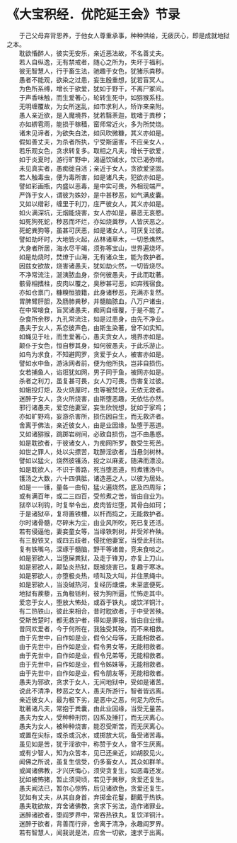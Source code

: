 # 《大宝积经．优陀延王会》节录
　　于己父母弃背恩养，于他女人尊重承事，种种供给，无疲厌心，即是成就地狱之本。  
　　耽欲惛醉人，彼实无安乐，亲近恶法故，不名善丈夫。  
　　若人自纵逸，无有禁戒者，随心之所为，失坏于福利。  
　　彼无智慧人，行于畜生法，驰趣于女色，犹猪乐粪秽。  
　　愚者不能观，欲染之过患，妄生殷重想，犹若盲冥人。  
　　为色所系缚，增长于欲爱，犹如于野干，不离尸冢间。  
　　于声香味触，而生爱著心，轮转生死中，如猕猴系柱。  
　　无明缠覆故，为女所迷乱，如市求利人，矫诈来亲附。  
　　愚人亲近欲，是入魔境界，犹若翳荼迦，耽嗜于粪秽；  
　　亦如綥雹雨，能损于稼穑，窑师常近火，多为所焚烧。  
　　诸未见谛者，为欲失白法，如风吹微糠，其义亦如是。  
　　假如善丈夫，为杀者所执，宁受斯逼害，不应亲女人，  
　　若乐观女色，贪求转复多。取相之凡夫，增长于欲爱，  
　　如于炎夏时，游行旷野中，渴逼饮碱水，饮已渴弥增。  
　　未见真实者，愚痴徙自活；亲近于女人，贪欲爱坚固。  
　　若人触毒虫，便为毒所害，如是诸凡夫，犯欲亦如是。  
　　譬如彩画瓶，内盛以恶毒，是中实可畏，外相现端严。  
　　严饰于女人，谓彼为姝妙，是中甚秽恶，如气满皮囊。  
　　又如以缯彩，缠里于利刀，庄严彼女人，其义亦如是。  
　　如火满深坑，无烟能烧害，女人亦如是，暴恶无哀愍。  
　　如死狗死蛇，秽恶而坏烂，亦如烧粪秽，人皆厌恶之。  
　　死蛇粪狗等，虽甚可厌恶，如是诸女人，可厌复过彼。  
　　譬如劫坏时，大地皆火起，丛林诸草木，一切悉燋然。  
　　大身者所居，海水尽干竭，须弥等宝山，世界遍烧坏。  
　　如是劫烧时，焚燎于山海，无有诸众生，能为救护者。  
　　因兹女欲故，烧害诸愚夫，犹如劫火然，一切皆烧尽。  
　　不净常流注，涎洟脓血身，奈何彼愚夫，于此而耽著。  
　　骸骨相搘柱，皮肉以覆之，臭秽甚可恶，如弃残宿食。  
　　亦如仓禀门，糠糗恒狼籍，此身诸秽恶，充满亦复然。  
　　胃脾臂肝胆，及肠肺粪秽，并髓脑脓血，八万户诸虫，  
　　在中常唼食，盲冥诸愚夫，痴网自缠覆，于是不能了。  
　　杂食所余秽，九孔常流注，如是过患身，由先不净业。  
　　愚夫于女人，系恋彼声色，由斯生染著，曾不如实知。  
　　如蝇见于吐，而生爱著心，愚夫贪女人，境界亦如是。  
　　颠仆于女色，恒自秽其身，如何彼愚夫，于此乐游止。  
　　如鸟为求食，不知避网罗，贪爱于女人，被害亦如是。  
　　譬如水中鱼，游泳网者前，便为他所执，岂非自损伤。  
　　女若捕鱼人，谄诳犹如网，男子同于鱼，被网亦如是。  
　　杀者之利刀，虽复甚可畏，女人刀可畏，伤害复过彼。  
　　如蛾投灯炬，及火烧屋时，虫等被焚烧，无依无救者。  
　　迷醉于女人，贪火所烧害，由斯堕恶趣，无依怙亦然。  
　　邪行诸愚夫，爱恋他妻室，妄生欣悦想，犹如于家鸡；  
　　亦如旷野鸡，妄游杀害所，损伤因自生，而无救济者。  
　　舍离于佛法，亲近彼女人，由是业因缘，坠堕于恶道。  
　　又如诸猕猴，跳踯岩树间，必致自损伤，岂不由愚惑。  
　　如是耽欲者，于彼诸女人，为痴网所罗，数受生死苦。  
　　如世之罪人，处以尖摽苦，耽醉淫欲者，当悬剑树林。  
　　譬如以猛火，烧然彼镬汤，投之以麻麦，随沸而漂没。  
　　如是耽欲人，不识于善路，死当堕恶道，煎煮镬汤中。  
　　镬汤之大数，六十四俱胝，诸造恶之人，以彼为居处。  
　　如是一一镬，量各一由旬，猛火遍烧然，底及四周际；  
　　或有满百年，或二三四百，受煎煮之苦，皆由自业为。  
　　狱卒以利钩，时复举令出，皮肉皆烂堕，其骨白如珂；  
　　于是诸狱卒，复将置铁槽，以杆而捣之，无能救护者。  
　　尔时诸骨髓，尽碎末为尘，由业风所吹，死已复还活。  
　　若有侵逼他，妻妾童女等，当缘铁刺树，并受斧杵殃。  
　　有三股铁叉，或四五歧者，侵扰他妻室，当受此刑治。  
　　复有铁嘴乌，深琢于髓脑，野干等诸兽，竞来食啖之。  
　　如是邪欲人，当堕屎粪狱，及走于锋刃，亦复上刀山。  
　　如是邪欲人，颠坠炎热狱，既被烧害已，复趣于寒冰。  
　　如是邪欲人，亦堕极炎热，啧叫及大叫，并住黑绳中。  
　　如是邪欲人，当没碱热河，复经历煻煨，未至底便死。  
　　地狱有蒺藜，五角极铦利，彼为狗所逼，忙怖走其中。  
　　爱恋于女人，堕放大怖处，或吞于铁丸，或饮洋铜汁。  
　　有二热铁山，彼此来相合，昔时耽欲者，于中受苦殃。  
　　受斯苦楚时，都无救护者，得如是罪报，皆由自业缘。  
　　昔同欢爱者，今于何所在，我独受其殃，而不来相救。  
　　由于先世中，自作如是业，假令父母等，无能相救者。  
　　由于先世中，自作如是业，假令男女等，无能相救者。  
　　由于先世中，自作如是业，假令兄弟等，无能相救者。  
　　由于先世中，自作如是业，假令姊妹等，无能相救者。  
　　由于先世中，自作如是业，假令朋友等，无能相救者。  
　　愚夫为邪欲，贪求于女人，无间地狱中，受如是诸苦。  
　　说此不清净，秽恶之女人，愚夫所游行，智者皆远离。  
　　亲近彼女人，最为极下劣，是恶中之恶，何足为欣乐。  
　　耽著诸凡夫，常抱于粪囊，由此业因缘，当受无量苦。  
　　愚夫为女人，受种种刑罚，囚系及捶打，而无厌离心。  
　　愚夫为女人，被种种烧害，能忍受斯苦，而无厌离心。  
　　或置在尖标，或杀或沉水，或掷放大坑，备受诸苦毒。  
　　虽见如是苦，犹于淫欲中，称赞于女人，曾不生厌离。  
　　或有少智人，知为众苦本，见已还亲近，如胡胶见火。  
　　闻佛之所说，虽复生信受，仍多畜女人，其众如群羊。  
　　或闻诸佛教，才兴厌悔心，须臾贪复生，如恶毒还发。  
　　犹如被怖猪，暂止须臾顷，若见于粪秽，贪爱还复生。  
　　愚夫闻法已，暂尔心惊怖，后见诸欲色，贪爱还复生。  
　　犹如有丈夫，从其自身首，弃掷金花鬘，翻戴于热铁。  
　　愚夫耽欲故，弃舍诸佛教，贪求下劣法，造作诸罪业。  
　　迷醉诸欲者，堕阎罗界中，常吞热铁丸，复饮洋铜汁。  
　　迷醉于欲者，背善而行非，舍离于清净，永趣阎罗界。  
　　若有智慧人，闻我说是法，应舍一切欲，速求于出离。  